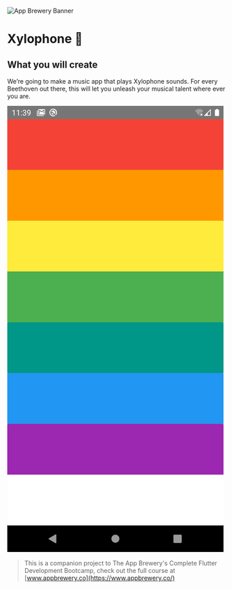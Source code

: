 ![App Brewery Banner](https://github.com/londonappbrewery/Images/blob/master/AppBreweryBanner.png)

# Xylophone 🎹

## What you will create
We’re going to make a music app that plays Xylophone sounds. For every Beethoven out there, this will let you unleash your musical talent where ever you are. 

![](assets/images/Screenshot_1589798389.png)

>This is a companion project to The App Brewery's Complete Flutter Development Bootcamp, check out the full course at [www.appbrewery.co](https://www.appbrewery.co/)
